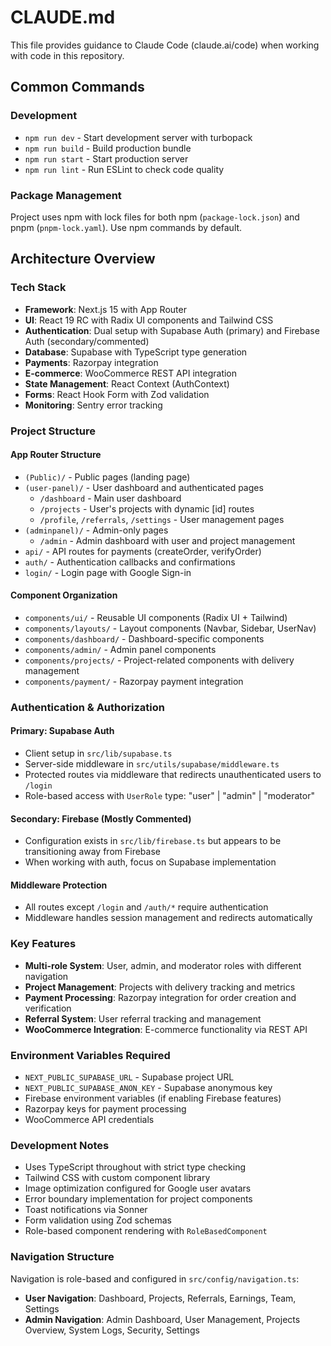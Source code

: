 # CLAUDE.md

This file provides guidance to Claude Code (claude.ai/code) when working with code in this repository.

## Common Commands

### Development
- `npm run dev` - Start development server with turbopack
- `npm run build` - Build production bundle
- `npm run start` - Start production server
- `npm run lint` - Run ESLint to check code quality

### Package Management
Project uses npm with lock files for both npm (`package-lock.json`) and pnpm (`pnpm-lock.yaml`). Use npm commands by default.

## Architecture Overview

### Tech Stack
- **Framework**: Next.js 15 with App Router
- **UI**: React 19 RC with Radix UI components and Tailwind CSS
- **Authentication**: Dual setup with Supabase Auth (primary) and Firebase Auth (secondary/commented)
- **Database**: Supabase with TypeScript type generation
- **Payments**: Razorpay integration
- **E-commerce**: WooCommerce REST API integration
- **State Management**: React Context (AuthContext)
- **Forms**: React Hook Form with Zod validation
- **Monitoring**: Sentry error tracking

### Project Structure

#### App Router Structure
- `(Public)/` - Public pages (landing page)
- `(user-panel)/` - User dashboard and authenticated pages
  - `/dashboard` - Main user dashboard
  - `/projects` - User's projects with dynamic [id] routes
  - `/profile`, `/referrals`, `/settings` - User management pages
- `(adminpanel)/` - Admin-only pages
  - `/admin` - Admin dashboard with user and project management
- `api/` - API routes for payments (createOrder, verifyOrder)
- `auth/` - Authentication callbacks and confirmations
- `login/` - Login page with Google Sign-in

#### Component Organization
- `components/ui/` - Reusable UI components (Radix UI + Tailwind)
- `components/layouts/` - Layout components (Navbar, Sidebar, UserNav)
- `components/dashboard/` - Dashboard-specific components
- `components/admin/` - Admin panel components
- `components/projects/` - Project-related components with delivery management
- `components/payment/` - Razorpay payment integration

### Authentication & Authorization

#### Primary: Supabase Auth
- Client setup in `src/lib/supabase.ts`
- Server-side middleware in `src/utils/supabase/middleware.ts`
- Protected routes via middleware that redirects unauthenticated users to `/login`
- Role-based access with `UserRole` type: "user" | "admin" | "moderator"

#### Secondary: Firebase (Mostly Commented)
- Configuration exists in `src/lib/firebase.ts` but appears to be transitioning away from Firebase
- When working with auth, focus on Supabase implementation

#### Middleware Protection
- All routes except `/login` and `/auth/*` require authentication
- Middleware handles session management and redirects automatically

### Key Features
- **Multi-role System**: User, admin, and moderator roles with different navigation
- **Project Management**: Projects with delivery tracking and metrics
- **Payment Processing**: Razorpay integration for order creation and verification
- **Referral System**: User referral tracking and management
- **WooCommerce Integration**: E-commerce functionality via REST API

### Environment Variables Required
- `NEXT_PUBLIC_SUPABASE_URL` - Supabase project URL
- `NEXT_PUBLIC_SUPABASE_ANON_KEY` - Supabase anonymous key
- Firebase environment variables (if enabling Firebase features)
- Razorpay keys for payment processing
- WooCommerce API credentials

### Development Notes
- Uses TypeScript throughout with strict type checking
- Tailwind CSS with custom component library
- Image optimization configured for Google user avatars
- Error boundary implementation for project components
- Toast notifications via Sonner
- Form validation using Zod schemas
- Role-based component rendering with `RoleBasedComponent`

### Navigation Structure
Navigation is role-based and configured in `src/config/navigation.ts`:
- **User Navigation**: Dashboard, Projects, Referrals, Earnings, Team, Settings
- **Admin Navigation**: Admin Dashboard, User Management, Projects Overview, System Logs, Security, Settings